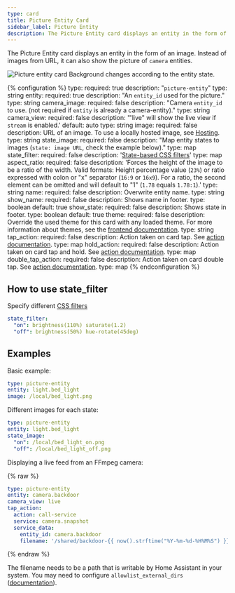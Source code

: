 ```yaml
---
type: card
title: Picture Entity Card
sidebar_label: Picture Entity
description: The Picture Entity card displays an entity in the form of an image. Instead of images from URL, it can also show the picture of camera entities.
---
```


The Picture Entity card displays an entity in the form of an image. Instead of images from URL, it can also show the picture of `camera` entities.

<p class='img'>
  <img src='/images/lovelace/lovelace_picture_entity.gif' alt='Picture entity card'>
  Background changes according to the entity state.
</p>

{% configuration %}
type:
  required: true
  description: "`picture-entity`"
  type: string
entity:
  required: true
  description: "An `entity_id` used for the picture."
  type: string
camera_image:
  required: false
  description: "Camera `entity_id` to use. (not required if `entity` is already a camera-entity)."
  type: string
camera_view:
  required: false
  description: '"live" will show the live view if `stream` is enabled.'
  default: auto
  type: string
image:
  required: false
  description: URL of an image. To use a locally hosted image, see [Hosting](/integrations/http#hosting-files).
  type: string
state_image:
  required: false
  description: "Map entity states to images (`state: image URL`, check the example below)."
  type: map
state_filter:
  required: false
  description: '[State-based CSS filters](#how-to-use-state_filter)'
  type: map
aspect_ratio:
  required: false
  description: 'Forces the height of the image to be a ratio of the width. Valid formats: Height percentage value (`23%`) or ratio expressed with colon or "x" separator (`16:9` or `16x9`). For a ratio, the second element can be omitted and will default to "1" (`1.78` equals `1.78:1`).'
  type: string
name:
  required: false
  description: Overwrite entity name.
  type: string
show_name:
  required: false
  description: Shows name in footer.
  type: boolean
  default: true
show_state:
  required: false
  description: Shows state in footer.
  type: boolean
  default: true
theme:
  required: false
  description: Override the used theme for this card with any loaded theme. For more information about themes, see the [frontend documentation](/integrations/frontend/).
  type: string
tap_action:
  required: false
  description: Action taken on card tap. See [action documentation](/lovelace/actions/#tap-action).
  type: map
hold_action:
  required: false
  description: Action taken on card tap and hold. See [action documentation](/lovelace/actions/#hold-action).
  type: map
double_tap_action:
  required: false
  description: Action taken on card double tap. See [action documentation](/lovelace/actions/#double-tap-action).
  type: map
{% endconfiguration %}

## How to use state_filter

Specify different [CSS filters](https://developer.mozilla.org/en-US/docs/Web/CSS/filter)

```yaml
state_filter:
  "on": brightness(110%) saturate(1.2)
  "off": brightness(50%) hue-rotate(45deg)
```

## Examples

Basic example:

```yaml
type: picture-entity
entity: light.bed_light
image: /local/bed_light.png
```

Different images for each state:

```yaml
type: picture-entity
entity: light.bed_light
state_image:
  "on": /local/bed_light_on.png
  "off": /local/bed_light_off.png
```

Displaying a live feed from an FFmpeg camera:

{% raw %}

```yaml
type: picture-entity
entity: camera.backdoor
camera_view: live
tap_action:
  action: call-service
  service: camera.snapshot
  service_data:
    entity_id: camera.backdoor
    filename: '/shared/backdoor-{{ now().strftime("%Y-%m-%d-%H%M%S") }}.jpg'
```

{% endraw %}

The filename needs to be a path that is writable by Home Assistant in your system. You may need to configure `allowlist_external_dirs` ([documentation](/docs/configuration/basic/)).
